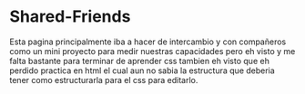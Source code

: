 # Shared-Friends
Esta pagina principalmente iba a hacer de intercambio y con compañeros como un mini proyecto para medir nuestras capacidades pero eh visto y me falta bastante para terminar de aprender css tambien eh visto que eh perdido practica en html el cual aun no sabia la estructura que deberia tener como estructurarla para el css para editarlo.

<!--Proyecto pendiente-->
